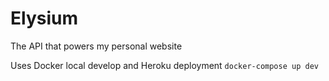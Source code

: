 # Elysium
The API that powers my personal website

Uses Docker local develop and Heroku deployment `docker-compose up dev`
